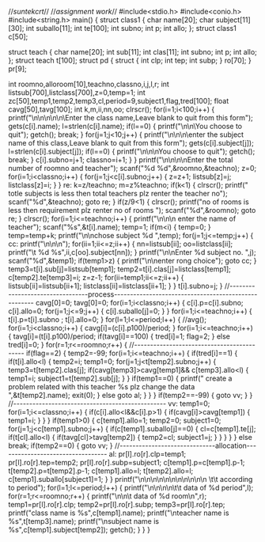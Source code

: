 //*suntekcrt*//
//*assignment work*//
#include<stdio.h> 
#include<conio.h>
#include<string.h>
main() 
{ 
struct class1 
{
char name[20];
char subject[11][30];
int suballo[11];
int te[100];
int subno;
int p;
int allo;
}; struct class1 c[50];

struct teach
{ 
char name[20];
int sub[11];
int clas[11];
int subno;
int p;
int allo;
}; struct teach t[100]; 
struct pd
{ 
struct
{
int clp;
int tep;
int subp;
} ro[70];
} pr[9];

int roomno,alloroom[10],teachno,classno,i,j,l,r;
int listsub[700],listclass[700],z=0,temp=1;
int zc[50],temp1,temp2,temp3,cl,period=9,subject1,flag,tred[100];
float cavg[50],tavg[100];
int k,m,ii,nn,oo;
clrscr();
for(i=1;i<100;i++)
{
printf("\n\n\n\n\n\Enter the class name,Leave blank to quit from this form");
gets(c[i].name);
l=strlen(c[i].name);
if(l==0) 
{
printf("\n\n\You choose to quit");
getch();
break;
}
for(j=1;j<10;j++)
{
printf("\n\n\n\enter the subject name of this class,Leave blank to quit from this form");
gets(c[i].subject[j]);
l=strlen(c[i].subject[j]);
if(l==0)
{
printf("\n\n\nYou choose to quit");
getch();
break;
}
c[i].subno=j+1;
classno=i+1;
}
}
printf("\n\n\n\nEnter the total number of roomno and teacher");
scanf("%d %d",&roomno,&teachno);
z=0;
for(i=1;i<classno;i++)
{
for(j=1;j<c[i].subno;j++)
{
z=z+1;
listsub[z]=j;
listclass[z]=i;
}
}
re: k=z/teachno;
m=z%teachno;
if(k<1)
{
clrscr();
printf(" totle subjects is less then total teachers plz renter the teacher no");
scanf("%d",&teachno);
goto re;
}
if(z/9<1)
{
clrscr();
printf("no of rooms is less then requirement plz renter no of rooms ");
scanf("%d",&roomno);
goto re;
}
clrscr();
for(i=1;i<=teachno;i++)
{
printf("\n\n\n enter the name of teacher");
scanf("%s",&t[i].name);
temp=1;
if(m<i)
{
temp=0;
}
temp=temp+k;
printf("\n\nchose subject %d ",temp);
for(j=1;j<=temp;j++)
{
cc: printf("\n\n\n");
for(ii=1;ii<=z;ii++)
{
nn=listsub[ii];
oo=listclass[ii];
printf("\t %d %s",ii,c[oo].subject[nn]);
}
printf("\n\nEnter %d subject no. ",j);
scanf("%d",&temp1);
if(temp1>z)
{
printf("\n\nenter rong choice");
goto cc;
}
temp3=t[i].sub[j]=listsub[temp1];
temp2=t[i].clas[j]=listclass[temp1];
c[temp2].te[temp3]=i;
z=z-1;
for(ii=temp1;ii<=z;ii++)
{
listsub[ii]=listsub[ii+1];
listclass[ii]=listclass[ii+1];
}
}
t[i].subno=j;
}
//---------------------------------process----------------------------------------------------- 
cavg[0]=0;
tavg[0]=0;
for(i=1;i<classno;i++)
{
c[i].p=c[i].subno;
c[i].allo=0;
for(j=1;j<=9;j++)
{
c[i].suballo[j]=0;
}
}
for(i=1;i<=teachno;i++)
{
t[i].p=t[i].subno ;
t[i].allo=0;
}
for(l=1;l<=period;l++)
{
//avg();
for(i=1;i<classno;i++)
{
cavg[i]=(c[i].p100)/period;
}
for(i=1;i<=teachno;i++)
{
tavg[i]=(t[i].p100)/period;
if(tavg[i]==100)
{
tred[i]=1;
flag=2;
}
else
tred[i]=0;
}
for(r=1;r<=roomno;r++)
{
//-------------------------------------------
if(flag==2)
{
temp2=-99;
for(i=1;i<=teachno;i++)
{
if(tred[i]==1)
{
if(t[i].allo<l)
{
temp2=i;
temp1=0;
for(j=1;j<t[temp2].subno;j++)
{
temp3=t[temp2].clas[j];
if(cavg[temp3]>cavg[temp1]&& c[temp3].allo<l)
{
temp1=i;
subject1=t[temp2].sub[j];
}
}
if(temp1==0)
{
printf(" create a problem related with this teacher %s plz change the data ",&t[temp2].name);
exit(0);
}
else
goto al;
}
}
}
if(temp2==-99)
{
goto vv;
}
}
//------------------------------------------------ 
vv: temp1=0;
for(i=1;i<=classno;i++)
{
if(c[i].allo<l&&c[i].p>1)
{
if(cavg[i]>cavg[temp1])
{
temp1=i;
}
}
}
if(temp1>0)
{
c[temp1].allo=1;
temp2=0;
subject1=0;
for(j=1;j<c[temp1].subno;j++)
{
 if(c[temp1].suballo[j]==0)
 {
  cl=c[temp1].te[j];
  if(t[cl].allo<l)
  {
   if(tavg[cl]>tavg[temp2])
   {
  temp2=cl;
   subject1=j;
   }
  }
 }
}
}
else
break;
if(temp2==0)
{
goto vv;
}
//------------------------------allocation----------------------------------
al: pr[l].ro[r].clp=temp1;
pr[l].ro[r].tep=temp2;
pr[l].ro[r].subp=subject1;
c[temp1].p=c[temp1].p-1;
t[temp2].p=t[temp2].p-1;
c[temp1].allo=l;
t[temp2].allo=l;
c[temp1].suballo[subject1]=1;
}
}
printf("\n\n\n\n\n\n\n\n\n\n\n \t\t according to period");
for(l=1;l<=period;l++)
{
printf("\n\n\n\n\t\t data of %d period",l);
for(r=1;r<=roomno;r++)
{
printf("\n\n\t data of %d room\n",r);
temp1=pr[l].ro[r].clp;
temp2=pr[l].ro[r].subp;
temp3=pr[l].ro[r].tep;
printf("class name is %s",c[temp1].name);
printf("\nteacher name is %s",t[temp3].name);
printf("\nsubject name is %s",c[temp1].subject[temp2]);
getch();
}
}
}
